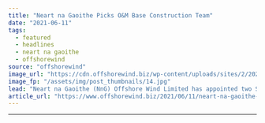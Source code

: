 ```yaml
---
title: "Neart na Gaoithe Picks O&M Base Construction Team"
date: "2021-06-11"
tags: 
  - featured
  - headlines
  - neart na gaoithe
  - offshorewind
source: "offshorewind"
image_url: "https://cdn.offshorewind.biz/wp-content/uploads/sites/2/2021/06/11104503/Neart-na-Gaoithe-Picks-OM-Base-Construction-Team.jpg"
image_fp: "/assets/img/post_thumbnails/14.jpg"
lead: "Neart na Gaoithe (NnG) Offshore Wind Limited has appointed two Scottish-based businesses to construct"
article_url: "https://www.offshorewind.biz/2021/06/11/neart-na-gaoithe-picks-om-base-construction-team/"
---
```


---
